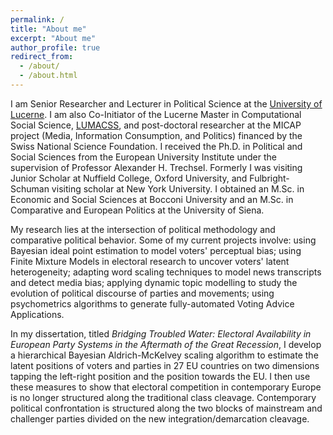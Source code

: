 ```yaml
---
permalink: /
title: "About me"
excerpt: "About me"
author_profile: true
redirect_from:
  - /about/
  - /about.html
---
```


I am Senior Researcher and Lecturer in Political Science at the [University of Lucerne](https://www.unilu.ch/en/faculties/faculty-of-humanities-and-social-sciences/institutes-departements-and-research-centres/department-of-political-science/staff/andrea-de-angelis-msc/). I am also Co-Initiator of the Lucerne Master in Computational Social Science, [LUMACSS](https://www.unilu.ch/studium/studienangebot/master/kultur-und-sozialwissenschaftliche-fakultaet/lucerne-master-in-computational-social-sciences-lumacss/), and post-doctoral researcher at the MICAP project (Media, Information Consumption, and Politics) financed by the Swiss National Science Foundation. I received the Ph.D. in Political and Social Sciences from the European University Institute under the supervision of Professor Alexander H. Trechsel. Formerly I was visiting Junior Scholar at Nuffield College, Oxford University, and Fulbright-Schuman visiting scholar at New York University. I obtained an M.Sc. in Economic and Social Sciences at Bocconi University and an M.Sc. in Comparative and European Politics at the University of Siena.

My research lies at the intersection of political methodology and comparative political behavior. Some of my current projects involve: using Bayesian ideal point estimation to model voters' perceptual bias; using Finite Mixture Models in electoral research to uncover voters' latent heterogeneity; adapting word scaling techniques to model news transcripts and detect media bias; applying dynamic topic modelling to study the evolution of political discourse of parties and movements; using psychometrics algorithms to generate fully-automated Voting Advice Applications.

In my dissertation, titled *Bridging Troubled Water: Electoral Availability in European Party Systems in the Aftermath of the Great Recession*, I develop a hierarchical Bayesian Aldrich-McKelvey scaling algorithm to estimate the latent positions of voters and parties in 27 EU countries on two dimensions tapping the left-right position and the position towards the EU. I then use these measures to show that electoral competition in contemporary Europe is no longer structured along the traditional class cleavage. Contemporary political confrontation is structured along the two blocks of mainstream and challenger parties divided on the new integration/demarcation cleavage.
